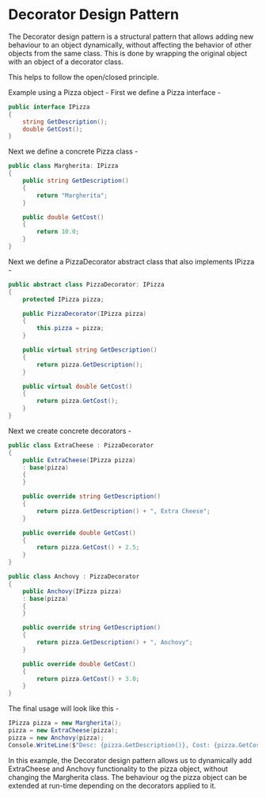 # Decorator Design Pattern

The Decorator design pattern is a structural pattern that allows adding new behaviour to an object 
dynamically, without affecting the behavior of other objects from the same class. This is done by wrapping the
original object with an object of a decorator class.

This helps to follow the open/closed principle.

Example using a Pizza object -
First we define a Pizza interface -

```C#
public interface IPizza
{
    string GetDescription();
    double GetCost();
}
```

Next we define a concrete Pizza class -

```C#
public class Margherita: IPizza
{
    public string GetDescription()
    {
        return "Margherita";
    }

    public double GetCost()
    {
        return 10.0;
    }
}
```
Next we define a PizzaDecorator abstract class that also implements IPizza -

```C#
public abstract class PizzaDecorator: IPizza
{
    protected IPizza pizza;

    public PizzaDecorator(IPizza pizza)
    {
        this.pizza = pizza;
    }

    public virtual string GetDescription()
    {
        return pizza.GetDescription();
    }

    public virtual double GetCost()
    {
        return pizza.GetCost();
    }
}
```

Next we create concrete decorators -

```C#
public class ExtraCheese : PizzaDecorator
{
    public ExtraCheese(IPizza pizza)
    : base(pizza)
    {
    }

    public override string GetDescription()
    {
        return pizza.GetDescription() + ", Extra Cheese";
    }

    public override double GetCost()
    {
        return pizza.GetCost() + 2.5;
    }
}

public class Anchovy : PizzaDecorator
{
    public Anchovy(IPizza pizza)
    : base(pizza)
    {
    }

    public override string GetDescription()
    {
        return pizza.GetDescription() + ", Anchovy";
    }

    public override double GetCost()
    {
        return pizza.GetCost() + 3.0;
    }
}
```

The final usage will look like this -

```C#
IPizza pizza = new Margherita();
pizza = new ExtraCheese(pizza);
pizza = new Anchovy(pizza);
Console.WriteLine($"Desc: {pizza.GetDescription()}, Cost: {pizza.GetCost()}");
```

In this example, the Decorator design pattern allows us to dynamically add ExtraCheese and Anchovy functionality
to the pizza object, without changing the Margherita class. The behaviour og the pizza object can be extended at
run-time depending on the decorators applied to it.